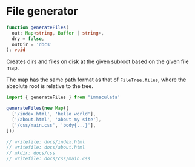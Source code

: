 # File generator

```typescript
function generateFiles(
  out: Map<string, Buffer | string>,
  dry = false,
  outDir = 'docs'
): void
```

Creates dirs and files on disk at the given
subroot based on the given file map.

The map has the same path format as
that of `FileTree.files`, where the
absolute root is relative to the tree.

```typescript
import { generateFiles } from 'immaculata'

generateFiles(new Map([
  ['/index.html', 'hello world'],
  ['/about.html', 'about my site'],
  ['/css/main.css', 'body{...}'],
]))

// writefile: docs/index.html
// writefile: docs/about.html
// mkdir: docs/css
// writefile: docs/css/main.css
```
